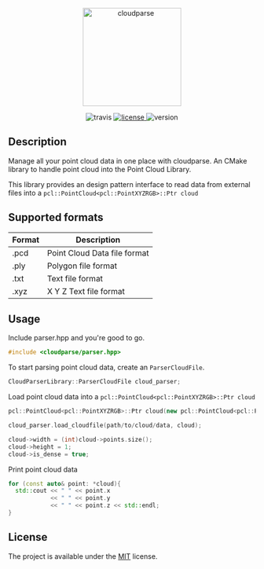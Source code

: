 <p align="center">
  <img height="200" src="https://user-images.githubusercontent.com/35694200/179996504-0146bfca-e486-4c25-9329-263137b9c985.png" alt="cloudparse"/>
</p>

<p align="center">
  <img src="https://github.com/danielTobon43/cloudparse/actions/workflows/ci.yml/badge.svg?branch=main" alt="travis"/>
  <a href="https://github.com/danielTobon43/cloudparse/blob/main/LICENSE">
    <img src="https://img.shields.io/badge/License-MIT-yellow.svg" alt="license"/>
  </a>
  <img src="https://img.shields.io/badge/version-0.2.1-blue.svg?cacheSeconds=2592000" alt="version"/>
</p>

## Description
Manage all your point cloud data in one place with cloudparse. An CMake library to handle point cloud into the Point Cloud Library.

This library provides an design pattern interface to read data from external files into a `pcl::PointCloud<pcl::PointXYZRGB>::Ptr cloud`

## Supported formats
| Format      | Description |
| ----------- | ----------- |
| .pcd      | Point Cloud Data file format       |
| .ply   | Polygon file format        |
| .txt   | Text file format        |
| .xyz      | X Y Z Text file format       |

## Usage
Include parser.hpp and you're good to go.

```cpp
#include <cloudparse/parser.hpp>
```

To start parsing point cloud data, create an ```ParserCloudFile```.

```cpp
CloudParserLibrary::ParserCloudFile cloud_parser;
```

Load point cloud data into a ```pcl::PointCloud<pcl::PointXYZRGB>::Ptr cloud```

```cpp
pcl::PointCloud<pcl::PointXYZRGB>::Ptr cloud(new pcl::PointCloud<pcl::PointXYZRGB>());

cloud_parser.load_cloudfile(path/to/cloud/data, cloud);

cloud->width = (int)cloud->points.size();
cloud->height = 1;
cloud->is_dense = true;
```

Print point cloud data

```cpp
for (const auto& point: *cloud){
  std::cout << " " << point.x
            << " " << point.y
            << " " << point.z << std::endl;
}
```


## License
The project is available under the [MIT](https://opensource.org/licenses/MIT) license.
